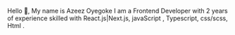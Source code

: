 Hello 👋, My name is Azeez Oyegoke 
I am a Frontend Developer with 2 years of experience skilled with React.js|Next.js, javaScript , Typescript, css/scss, Html .

<!---
harteyhitman/harteyhitman is a ✨ special ✨ repository because its `README.md` (this file) appears on your GitHub profile.
You can click the Preview link to take a look at your changes.
--->
